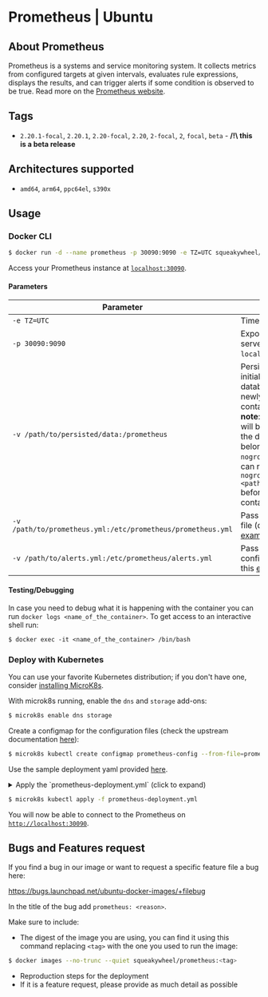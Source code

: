 # Prometheus | Ubuntu

## About Prometheus

Prometheus is a systems and service monitoring system. It collects metrics from configured targets at given intervals, evaluates rule expressions, displays the results, and can trigger alerts if some condition is observed to be true. Read more on the [Prometheus website](https://prometheus.io/).

## Tags

* `2.20.1-focal`, `2.20.1`, `2.20-focal`, `2.20`, `2-focal`, `2`, `focal`, `beta` - **/!\ this is a beta release**

## Architectures supported

* `amd64`, `arm64`, `ppc64el`, `s390x`

## Usage

### Docker CLI

```sh
$ docker run -d --name prometheus -p 30090:9090 -e TZ=UTC squeakywheel/prometheus:edge
```

Access your Prometheus instance at [`localhost:30090`](http://localhost:30090/).

#### Parameters

| Parameter | Description |
|---|---|
| `-e TZ=UTC` | Timezone. |
| `-p 30090:9090` | Expose Prometheus server on `localhost:30090`. |
| `-v /path/to/persisted/data:/prometheus` | Persist data instead of initializing a new database for each newly launched container. **Important note**: the directory you will be using to persist the data needs to belong to `nogroup:nobody`. You can run `chown nogroup:nobody <path_to_persist_data>` before launching your container. |
| `-v /path/to/prometheus.yml:/etc/prometheus/prometheus.yml` | Pass a custom config file (download this [example file](https://git.launchpad.net/~canonical-server/ubuntu-docker-images/+git/prometheus/plain/oci/examples/config/prometheus.yml)). |
| `-v /path/to/alerts.yml:/etc/prometheus/alerts.yml` | Pass a custom alerts config file (download this [example file](https://git.launchpad.net/~canonical-server/ubuntu-docker-images/+git/prometheus/plain/oci/examples/config/alerts.yml)). |


#### Testing/Debugging

In case you need to debug what it is happening with the container you can run `docker logs <name_of_the_container>`. To get access to an interactive shell run:

```
$ docker exec -it <name_of_the_container> /bin/bash
```

### Deploy with Kubernetes

You can use your favorite Kubernetes distribution; if you don't have one, consider [installing MicroK8s](https://microk8s.io/).

With microk8s running, enable the `dns` and `storage` add-ons:
```sh
$ microk8s enable dns storage
 ```

Create a configmap for the configuration files (check the upstream documentation [here](https://prometheus.io/docs/prometheus/2.20/getting_started/)):

```sh
$ microk8s kubectl create configmap prometheus-config --from-file=prometheus=config/prometheus.yml --from-file=prometheus-alerts=config/alerts.yml
```

Use the sample deployment yaml provided [here](https://git.launchpad.net/~canonical-server/ubuntu-docker-images/+git/prometheus/plain/oci/examples/prometheus-deployment.yml).

<details>
  <summary>Apply the `prometheus-deployment.yml` (click to expand)</summary>

```yaml
# prometheus-deployment.yml
---
apiVersion: v1
kind: PersistentVolumeClaim
metadata:
  name: prometheus-volume-claim
spec:
  accessModes:
    - ReadWriteOnce
  storageClassName: microk8s-hostpath
  resources:
    requests:
      storage: 500M
---
apiVersion: apps/v1
kind: Deployment
metadata:
  name: prometheus-deployment
spec:
  replicas: 1
  selector:
    matchLabels:
      app: prometheus
  template:
    metadata:
      labels:
        app: prometheus
    spec:
      containers:
      - name: prometheus
        image: squeakywheel/prometheus:edge
        volumeMounts:
        - name: prometheus-config-volume
          mountPath: /etc/prometheus/prometheus.yml
          subPath: prometheus.yml
        - name: prometheus-config-volume
          mountPath: /etc/prometheus/alerts.yml
          subPath: alerts.yml
        - name: prometheus-data
          mountPath: /prometheus
        ports:
        - containerPort: 9090
          name: prometheus
          protocol: TCP
      volumes:
        - name: prometheus-config-volume
          configMap:
            name: prometheus-config
            items:
            - key: prometheus
              path: prometheus.yml
            - key: prometheus-alerts
              path: alerts.yml
        - name: prometheus-data
          persistentVolumeClaim:
            claimName: prometheus-volume-claim
---
apiVersion: v1
kind: Service
metadata:
  name: prometheus-service
spec:
  type: NodePort
  selector:
    app: prometheus
  ports:
  - protocol: TCP
    port: 9090
    targetPort: 9090
    nodePort: 30090
    name: prometheus
```

</details>

```sh
$ microk8s kubectl apply -f prometheus-deployment.yml
```

You will now be able to connect to the Prometheus on [`http://localhost:30090`](http://localhost:30090).

## Bugs and Features request

If you find a bug in our image or want to request a specific feature file a bug here:

https://bugs.launchpad.net/ubuntu-docker-images/+filebug

In the title of the bug add `prometheus: <reason>`.

Make sure to include:

* The digest of the image you are using, you can find it using this command replacing `<tag>` with the one you used to run the image:
```sh
$ docker images --no-trunc --quiet squeakywheel/prometheus:<tag>
```
* Reproduction steps for the deployment
* If it is a feature request, please provide as much detail as possible
